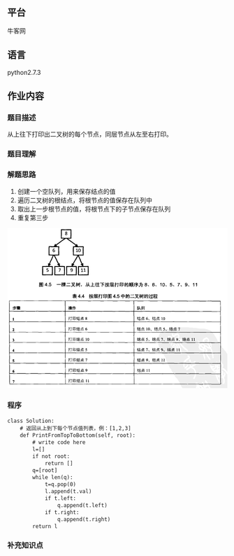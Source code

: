 ## 平台
牛客网

## 语言
python2.7.3

## 作业内容

### 题目描述

从上往下打印出二叉树的每个节点，同层节点从左至右打印。


### 题目理解



### 解题思路
1. 创建一个空队列，用来保存结点的值
2. 遍历二叉树的根结点，将根节点的值保存在队列中
3. 取出上一步根节点的值，将根节点下的子节点保存在队列
4. 重复第三步

![image](../../picture/work/从上到下遍历二叉树.png)

### 程序

    class Solution:
        # 返回从上到下每个节点值列表，例：[1,2,3]
        def PrintFromTopToBottom(self, root):
            # write code here
            l=[]
            if not root:
                return []
            q=[root]
            while len(q):
                t=q.pop(0)
                l.append(t.val)
                if t.left:
                    q.append(t.left)
                if t.right:
                    q.append(t.right)
            return l 

### 补充知识点
